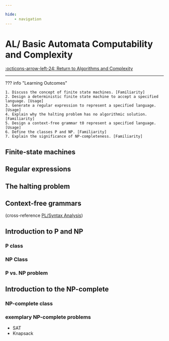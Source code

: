 ```yaml
---

hide:
    - navigation
---
```

# AL/ Basic Automata Computability and Complexity

[:octicons-arrow-left-24: Return to Algorithms and Complexity](/Bodies-of-Knowledge/Algorithms-Complexity/)

---

??? info "Learning Outcomes"

    1. Discuss the concept of finite state machines. [Familiarity]
    2. Design a deterministic finite state machine to accept a specified language. [Usage]
    3. Generate a regular expression to represent a specified language. [Usage]
    4. Explain why the halting problem has no algorithmic solution. [Familiarity]
    5. Design a context-free grammar t0 represent a specified language. [Usage]
    6. Define the classes P and NP. [Familiarity]
    7. Explain the significance of NP-completeness. [Familiarity]

## Finite-state machines

## Regular expressions

## The halting problem

## Context-free grammars

(cross-reference [PL/Syntax Analysis](../Programming-Languages/index.md))

## Introduction to P and NP

### P class

### NP Class

### P vs. NP problem

## Introduction to the NP-complete

### NP-complete class

### exemplary NP-complete problems

- SAT
- Knapsack
